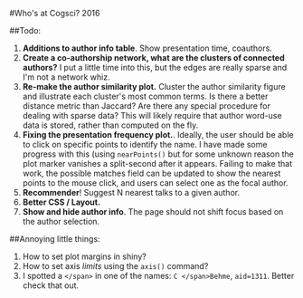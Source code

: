 #Who's at Cogsci? 2016

##Todo:

1. **Additions to author info table**. Show presentation time, coauthors.
2. **Create a co-authorship network, what are the clusters of connected authors?** I put a little time into this, but the edges are really sparse and I'm not a network whiz.
3. **Re-make the author similarity plot.** Cluster the author similarity figure and illustrate each cluster's most common terms. Is there a better distance metric than Jaccard? Are there any special procedure for dealing with sparse data? This will likely require that author word-use data is stored, rather than computed on the fly.
4. **Fixing the presentation frequency plot.**. Ideally, the user should be able to click on specific points to identify the name. I have made some progress with this (using `nearPoints()` but for some unknown reason the plot marker vanishes a split-second after it appears. Failing to make that work, the possible matches field can be updated to show the nearest points to the mouse click, and users can select one as the focal author. 
5. **Recommender**! Suggest N nearest talks to a given author.
6. **Better CSS / Layout.**
7. **Show and hide author info**. The page should not shift focus based on the author selection.

##Annoying little things:

1. How to set plot margins in shiny?
2. How to set axis *limits* using the `axis()` command?
3. I spotted a `</span>` in one of the names: `C </span>Behme`, `aid=1311`. Better check that out.
